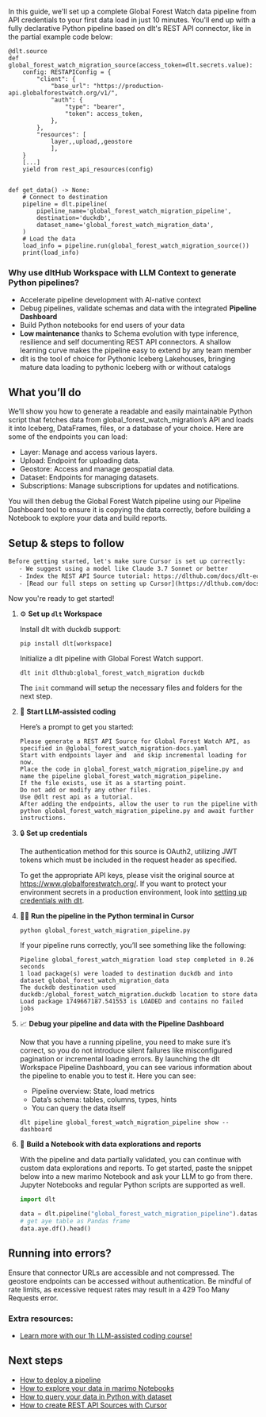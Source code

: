 In this guide, we'll set up a complete Global Forest Watch data pipeline from API credentials to your first data load in just 10 minutes. You'll end up with a fully declarative Python pipeline based on dlt's REST API connector, like in the partial example code below:

```python-outcome
@dlt.source
def global_forest_watch_migration_source(access_token=dlt.secrets.value):
    config: RESTAPIConfig = {
        "client": {
            "base_url": "https://production-api.globalforestwatch.org/v1/",
            "auth": {
                "type": "bearer",
                "token": access_token,
            },
        },
        "resources": [
            layer,,upload,,geostore
            ],
    }
    [...]
    yield from rest_api_resources(config)


def get_data() -> None:
    # Connect to destination
    pipeline = dlt.pipeline(
        pipeline_name='global_forest_watch_migration_pipeline',
        destination='duckdb',
        dataset_name='global_forest_watch_migration_data', 
    )
    # Load the data
    load_info = pipeline.run(global_forest_watch_migration_source())
    print(load_info) 
```

### Why use dltHub Workspace with LLM Context to generate Python pipelines?

- Accelerate pipeline development with AI-native context
- Debug pipelines, validate schemas and data with the integrated **Pipeline Dashboard**
- Build Python notebooks for end users of your data
- **Low maintenance** thanks to Schema evolution with type inference, resilience and self documenting REST API connectors. A shallow learning curve makes the pipeline easy to extend by any team member
- dlt is the tool of choice for Pythonic Iceberg Lakehouses, bringing mature data loading to pythonic Iceberg with or without catalogs

## What you’ll do

We’ll show you how to generate a readable and easily maintainable Python script that fetches data from global_forest_watch_migration’s API and loads it into Iceberg, DataFrames, files, or a database of your choice. Here are some of the endpoints you can load:

- Layer: Manage and access various layers.
- Upload: Endpoint for uploading data.
- Geostore: Access and manage geospatial data.
- Dataset: Endpoints for managing datasets.
- Subscriptions: Manage subscriptions for updates and notifications.

You will then debug the Global Forest Watch pipeline using our Pipeline Dashboard tool to ensure it is copying the data correctly, before building a Notebook to explore your data and build reports.

## Setup & steps to follow

```default
Before getting started, let's make sure Cursor is set up correctly:
   - We suggest using a model like Claude 3.7 Sonnet or better
   - Index the REST API Source tutorial: https://dlthub.com/docs/dlt-ecosystem/verified-sources/rest_api/ and add it to context as **@dlt rest api**
   - [Read our full steps on setting up Cursor](https://dlthub.com/docs/dlt-ecosystem/llm-tooling/cursor-restapi#23-configuring-cursor-with-documentation)
```

Now you're ready to get started!

1. ⚙️ **Set up `dlt` Workspace**
    
    Install dlt with duckdb support:
    ```shell
    pip install dlt[workspace]
    ```

    Initialize a dlt pipeline with Global Forest Watch support.
    ```shell
    dlt init dlthub:global_forest_watch_migration duckdb
    ```

    The `init` command will setup the necessary files and folders for the next step.
    
2. 🤠 **Start LLM-assisted coding**
    
    Here’s a prompt to get you started:
    
    ```prompt
    Please generate a REST API Source for Global Forest Watch API, as specified in @global_forest_watch_migration-docs.yaml 
    Start with endpoints layer and  and skip incremental loading for now. 
    Place the code in global_forest_watch_migration_pipeline.py and name the pipeline global_forest_watch_migration_pipeline. 
    If the file exists, use it as a starting point. 
    Do not add or modify any other files. 
    Use @dlt rest api as a tutorial. 
    After adding the endpoints, allow the user to run the pipeline with python global_forest_watch_migration_pipeline.py and await further instructions.
    ```

    
3. 🔒 **Set up credentials** 
    
    The authentication method for this source is OAuth2, utilizing JWT tokens which must be included in the request header as specified.
    
    To get the appropriate API keys, please visit the original source at https://www.globalforestwatch.org/.
    If you want to protect your environment secrets in a production environment, look into [setting up credentials with dlt](https://dlthub.com/docs/walkthroughs/add_credentials).
    
4. 🏃‍♀️ **Run the pipeline in the Python terminal in Cursor**
    
    ```shell
    python global_forest_watch_migration_pipeline.py
    ```
    
    If your pipeline runs correctly, you’ll see something like the following:
    
    ```shell
    Pipeline global_forest_watch_migration load step completed in 0.26 seconds
    1 load package(s) were loaded to destination duckdb and into dataset global_forest_watch_migration_data
    The duckdb destination used duckdb:/global_forest_watch_migration.duckdb location to store data
    Load package 1749667187.541553 is LOADED and contains no failed jobs
    ```
    
5. 📈 **Debug your pipeline and data with the Pipeline Dashboard**

    Now that you have a running pipeline, you need to make sure it’s correct, so you do not introduce silent failures like misconfigured pagination or incremental loading errors. By launching the dlt Workspace Pipeline Dashboard, you can see various information about the pipeline to enable you to test it. Here you can see:
    - Pipeline overview: State, load metrics
    - Data’s schema: tables, columns, types, hints
    - You can query the data itself
    
    ```shell
    dlt pipeline global_forest_watch_migration_pipeline show --dashboard
    ```
    
6. 🐍 **Build a Notebook with data explorations and reports**

    With the pipeline and data partially validated, you can continue with custom data explorations and reports. To get started, paste the snippet below into a new marimo Notebook and ask your LLM to go from there. Jupyter Notebooks and regular Python scripts are supported as well.

    
    ```python
    import dlt

   data = dlt.pipeline("global_forest_watch_migration_pipeline").dataset()
   # get aye table as Pandas frame
   data.aye.df().head()
    ```

## Running into errors?

Ensure that connector URLs are accessible and not compressed. The geostore endpoints can be accessed without authentication. Be mindful of rate limits, as excessive request rates may result in a 429 Too Many Requests error.

### Extra resources:

- [Learn more with our 1h LLM-assisted coding course!](https://www.youtube.com/watch?v=GGid70rnJuM)

## Next steps

- [How to deploy a pipeline](https://dlthub.com/docs/walkthroughs/deploy-a-pipeline)
- [How to explore your data in marimo Notebooks](https://dlthub.com/docs/general-usage/dataset-access/marimo)
- [How to query your data in Python with dataset](https://dlthub.com/docs/general-usage/dataset-access/dataset)
- [How to create REST API Sources with Cursor](https://dlthub.com/docs/dlt-ecosystem/llm-tooling/cursor-restapi)